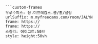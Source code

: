 

```쿠스통-프라메스
```custom-frames
우루수피스: 응.미프레캄스.콩/홍/잘링
urlSuffix: m.myfreecams.com/room/JALYN
frame: https://
frame: https://
스칠리: 에이그트:50브
style: height:50vh
```
```